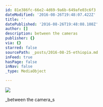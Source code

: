 ```yaml
---
id: 81e386fc-66e2-4d69-9a6b-649afe03c6f3
dateModified: '2016-08-26T19:48:07.422Z'
title: ''
datePublished: '2016-08-26T19:48:08.108Z'
author: []
description: between the cameras
publisher: {}
via: {}
starred: false
sourcePath: _posts/2016-08-25-ethiopia.md
inFeed: true
hasPage: false
inNav: false
_type: MediaObject

---
```

![](https://s3-us-west-2.amazonaws.com/the-grid-img/p/ee3559f5a157d019dd4a2d1845cc57797e3f557a.jpg)

_between the camera_s